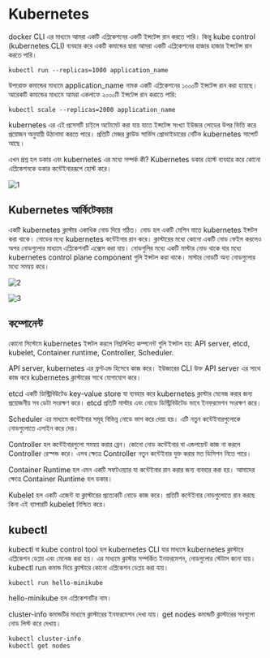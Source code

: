 # Kubernetes

docker CLI এর মাধ্যমে আমরা একটি এপ্লিকেশনের একটি ইন্সটেন্স রান করতে পারি। কিন্তু kube control (kubernetes CLI) ব্যবহার করে একটি কমান্ডের দ্বারা আমরা একটি এপ্লিকেশনের হাজার হাজার ইন্সটেন্স রান করতে পারি।
```
kubectl run --replicas=1000 application_name
```

উপরোক্ত কমান্ডের মাধ্যমে application_name নামক একটি এপ্লিকেশনের ১০০০টি ইন্সটেন্স রান করা হয়েছে। আরেকটি কমান্ডের মাধ্যমে আমরা একলাফে ২০০০টি ইন্সটেন্স রান করাতে পারি:
```
kubectl scale --replicas=2000 application_name
```
kubernetes এর এই প্রসেসটি চাইলে অটোমেট করা যায় যাতে ইন্সটেন্স সংখ্যা ইউজার লোডের উপর ভিত্তি করে প্রয়োজন অনুযায়ী উঠানামা করতে পারে। প্রতিটি মেজর ক্লাউড সার্ভিস প্রোভাইডারের নেটিভ kubernetes সাপোর্ট আছে।

এখন প্রশ্ন হল ডকার এবং kubernetes এর মধ্যে সম্পর্ক কী? Kubernetes ডকার হোস্ট ব্যবহার করে কোনো এপ্লিকেশনকে  ডকার কন্টেইনাররূপে হোস্ট করে।

![1](https://user-images.githubusercontent.com/61577824/168727420-4225bee3-7753-4485-8953-81508b7f5519.jpg)


## Kubernetes আর্কিটেকচার
একটি kubernetes ক্লাস্টার একাধিক নোড দিয়ে গঠিত। নোড হল একটি মেশিন যাতে kubernetes ইন্সটল করা থাকে। নোডের মধ্যে kubernetes কন্টেইনার রান করে। ক্লাস্টারের মধ্যে কোনো একটি নোড ফেইল করলেও অপর নোডগুলোর মাধ্যমে এপ্লিকেশনটি এক্সেস করা যায়। নোডগুলির মধ্যে একটি মাস্টার নোড থাকে যার মধ্যে kubernetes control plane component গুলি ইন্সটল করা থাকে। মাস্টার নোডটি অন্য নোডগুলোর মধ্যে সমন্বয় করে।

![2](https://user-images.githubusercontent.com/61577824/168728009-f6279f13-db62-4940-acbe-861ffd74bf20.jpg)

![3](https://user-images.githubusercontent.com/61577824/168728127-0a05e905-9e06-4428-8050-e80c41ea2db0.jpg)


## কম্পোনেন্ট
কোনো সিস্টেমে kubernetes ইন্সটল করলে নিম্নলিখিত কম্পনেন্ট গুলি ইন্সটল হয়:
API server, etcd, kubelet, Container runtime, Controller, Scheduler.

API server, kubernetes এর ফ্রন্টএন্ড হিসেবে কাজ করে। ইউজারের CLI উক্ত API server এর সাথে কাজ করে kubernetes ক্লাস্টারের সাথে যোগাযোগ করে। 

etcd একটি ডিস্ট্রিবিউটেড key-value store যা ব্যবহার করে kubernetes ক্লাস্টার মেনেজ করার জন্য প্রয়োজনীয় সব ডেটা সংরক্ষণ করে। etcd প্রতিটি মাস্টার এবং নোডে ডিস্ট্রিবিউটেড ভাবে ইনফরমেশন সংরক্ষণ করে। 

Scheduler এর মাধ্যমে কন্টেইনার সমূহ বিভিন্ন নোডে ভাগ করে দেয়া হয়। এটি নতুন কন্টেইনারগুলোকে নোডগুলোতে এসাইন করে দেয়। 

Controller হল কন্টেইনারগুলো সমন্বয় করার ব্রেন। কোনো নোড কন্টেইনার বা এন্ডপয়েন্ট কাজ না করলে Controller রেস্পন্ড করে। এসব ক্ষেত্রে Controller নতুন কন্টেইনার যুক্ত করার মত ডিসিশন নিতে পারে। 

Container Runtime হল এমন একটি সফটওয়্যার যা কন্টেইনার রান করার জন্য ব্যবহার করা হয়। আমাদের ক্ষেত্রে Container Runtime হল ডকার। 

Kubelet হল একটি এজেন্ট যা ক্লাস্টারের প্রত্যেকটি নোডে কাজ করে। প্রতিটি কন্টেইনার নোডগুলোতে রান করছে কিনা এই ব্যাপারটি kubelet নিশ্চিত করে।
## kubectl
kubectl বা kube control tool হল kubernetes CLI যার মাধ্যমে  kubernetes ক্লাস্টারে এপ্লিকেশন ডেপ্লয় এবং মেনেজ করা হয়। এর মাধ্যমে ক্লাস্টার সম্পর্কিত ইনফরমেশন,  নোডগুলোর স্টেটাস জানা যায়। kubectl run কমান্ড দিয়ে ক্লাস্টারে কোনো এপ্লিকেশন ডেপ্লয় করা যায়।
```
kubectl run hello-minikube
```
hello-minikube হল এপ্লিকেশনটির নাম।

cluster-info কমান্ডটির মাধ্যমে ক্লাস্টারের ইনফরমেশন দেখা যায়। get nodes কমান্ডটি ক্লাস্টারের সবগুলো নোড লিস্ট করে দেখায়।
```
kubectl cluster-info
kubectl get nodes
```
